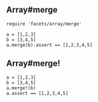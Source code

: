 ## Array#merge

    require 'facets/array/merge'

    a = [1,2,3]
    b = [3,4,5]
    a.merge(b).assert == [1,2,3,4,5]

## Array#merge!

    a = [1,2,3]
    b = [3,4,5]
    a.merge!(b)
    a.assert == [1,2,3,4,5]

